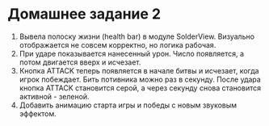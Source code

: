 # Домашнее задание 2

1. Вывела полоску жизни (health bar) в модуле SolderView. Визуально отображается не совсем корректно, но логика рабочая.
2. При ударе показывается нанесенный урон. Число появляется, а потом двигается вверх и исчезает.
3. Кнопка ATTACK теперь появляется в начале битвы и исчезает, когда игрок побеждает. Бить потивника можно раз в секунду. После удара кнопка ATTACK становится серой, а через секунду снова становится активной - зеленой.
4. Добавить анимацию старта игры и победы с новым звуковым эффектом.
